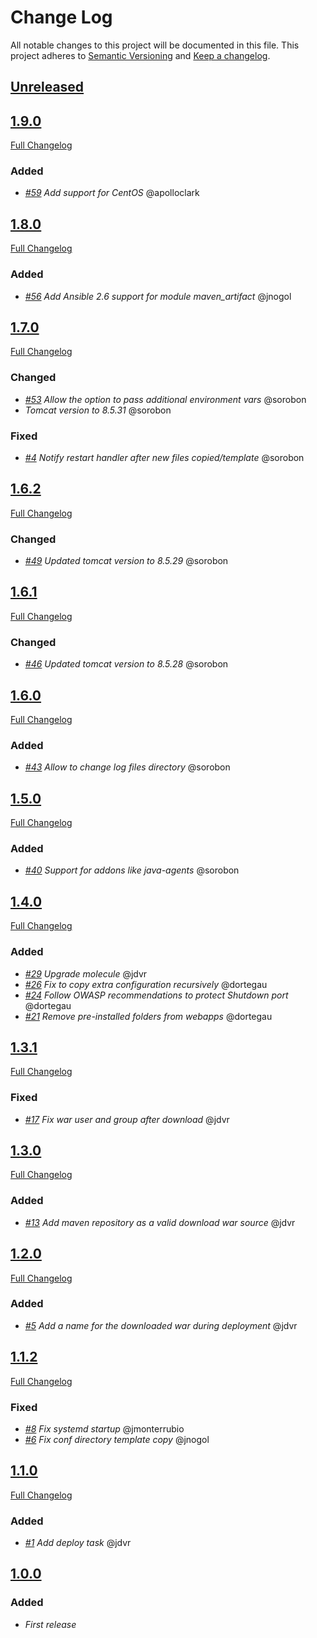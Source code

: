 # Change Log
All notable changes to this project will be documented in this file.
This project adheres to [Semantic Versioning](http://semver.org/) and [Keep a changelog](https://github.com/olivierlacan/keep-a-changelog).

## [Unreleased](https://github.com/idealista/tomcat-role/tree/develop)

## [1.9.0](https://github.com/idealista/tomcat-role/tree/1.9.0)
[Full Changelog](https://github.com/idealista/tomcat-role/compare/1.8.0...1.9.0)
### Added
- *[#59](https://github.com/idealista/tomcat-role/issues/59) Add support for CentOS* @apolloclark

## [1.8.0](https://github.com/idealista/tomcat-role/tree/1.8.0)
[Full Changelog](https://github.com/idealista/tomcat-role/compare/1.7.0...1.8.0)
### Added
- *[#56](https://github.com/idealista/tomcat-role/issues/56) Add Ansible 2.6 support for module maven_artifact* @jnogol

## [1.7.0](https://github.com/idealista/tomcat-role/tree/1.7.0)
[Full Changelog](https://github.com/idealista/tomcat-role/compare/1.6.2...1.7.0)
### Changed
- *[#53](https://github.com/idealista/tomcat-role/issues/53) Allow the option to pass additional environment vars* @sorobon
- *Tomcat version to 8.5.31* @sorobon
### Fixed
- *[#4](https://github.com/idealista/tomcat-role/issues/4) Notify restart handler after new files copied/template* @sorobon

## [1.6.2](https://github.com/idealista/tomcat-role/tree/1.6.2)
[Full Changelog](https://github.com/idealista/tomcat-role/compare/1.6.1...1.6.2)
### Changed
- *[#49](https://github.com/idealista/tomcat-role/issues/49) Updated tomcat version to 8.5.29* @sorobon

## [1.6.1](https://github.com/idealista/tomcat-role/tree/1.6.1)
[Full Changelog](https://github.com/idealista/tomcat-role/compare/1.6.0...1.6.1)
### Changed
- *[#46](https://github.com/idealista/tomcat-role/issues/46) Updated tomcat version to 8.5.28* @sorobon

## [1.6.0](https://github.com/idealista/tomcat-role/tree/1.6.0)
[Full Changelog](https://github.com/idealista/tomcat-role/compare/1.5.0...1.6.0)
### Added
- *[#43](https://github.com/idealista/tomcat-role/issues/43) Allow to change log files directory* @sorobon

## [1.5.0](https://github.com/idealista/tomcat-role/tree/1.5.0)
[Full Changelog](https://github.com/idealista/tomcat-role/compare/1.4.0...1.5.0)
### Added
- *[#40](https://github.com/idealista/tomcat-role/issues/40) Support for addons like java-agents* @sorobon

## [1.4.0](https://github.com/idealista/tomcat-role/tree/1.4.0)
[Full Changelog](https://github.com/idealista/tomcat-role/compare/1.3.1...1.4.0)
### Added
- *[#29](https://github.com/idealista/tomcat-role/issues/29) Upgrade molecule* @jdvr
- *[#26](https://github.com/idealista/tomcat-role/issues/26) Fix to copy extra configuration recursively* @dortegau
- *[#24](https://github.com/idealista/tomcat-role/issues/24) Follow OWASP recommendations to protect Shutdown port* @dortegau
- *[#21](https://github.com/idealista/tomcat-role/issues/21) Remove pre-installed folders from webapps* @dortegau

## [1.3.1](https://github.com/idealista/tomcat-role/tree/1.3.1)
[Full Changelog](https://github.com/idealista/tomcat-role/compare/1.3.0...1.3.1)
### Fixed
- *[#17](https://github.com/idealista/tomcat-role/issues/17) Fix war user and group after download* @jdvr

## [1.3.0](https://github.com/idealista/tomcat-role/tree/1.3.0)
[Full Changelog](https://github.com/idealista/tomcat-role/compare/1.2.0...1.3.0)
### Added
- *[#13](https://github.com/idealista/tomcat-role/issues/13) Add maven repository as a valid download war source* @jdvr

## [1.2.0](https://github.com/idealista/tomcat-role/tree/1.2.0)
[Full Changelog](https://github.com/idealista/tomcat-role/compare/1.1.2...1.2.0)
### Added
- *[#5](https://github.com/idealista/tomcat-role/issues/5) Add a name for the downloaded war during deployment* @jdvr

## [1.1.2](https://github.com/idealista/tomcat-role/tree/1.1.2)
[Full Changelog](https://github.com/idealista/tomcat-role/compare/1.1.0...1.1.2)
### Fixed
- *[#8](https://github.com/idealista/tomcat-role/issues/8) Fix systemd startup* @jmonterrubio
- *[#6](https://github.com/idealista/tomcat-role/issues/6) Fix conf directory template copy* @jnogol

## [1.1.0](https://github.com/idealista/tomcat-role/tree/1.1.0)
[Full Changelog](https://github.com/idealista/tomcat-role/compare/1.0.0...1.1.0)
### Added
- *[#1](https://github.com/idealista/tomcat-role/issues/1) Add deploy task* @jdvr


## [1.0.0](https://github.com/idealista/tomcat-role/tree/1.0.0)
### Added
- *First release*
